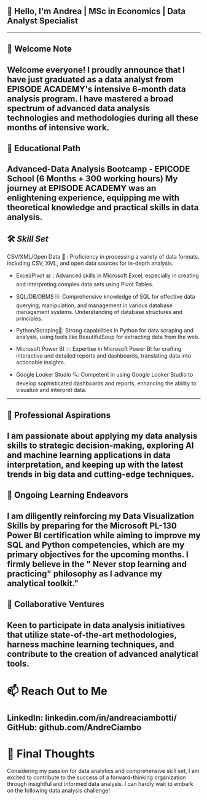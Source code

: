 ## 👋 Hello, I'm Andrea | MSc in Economics | Data Analyst Specialist
-----------------------------------------------------------------------------------------------------------------------------------------------------------------------------------------------------------------
## 🚀 Welcome Note

Welcome everyone! I proudly announce that I have just graduated as a data analyst from EPISODE ACADEMY's intensive 6-month data analysis program. I have mastered a broad spectrum of advanced data analysis technologies and methodologies during all these months of intensive work.
------------------------------------------------------------------------------------------------------------------------------------------------------------------------------------------------------------------
## 💼 Educational Path

Advanced-Data Analysis Bootcamp - EPICODE School  (6 Months + 300 working hours)
My journey at EPISODE ACADEMY was an enlightening experience, equipping me with theoretical knowledge and practical skills in data analysis.
-------------------------------------------------------------------------------------------------------------------------------------------------------------------------------------------------------------------
## 🛠️ *Skill Set*

CSV/XML/Open Data 🔄 : Proficiency in processing a variety of data formats, including CSV, XML, and open data sources for in-depth analysis.

* Excel/Pivot 📊 : Advanced skills in Microsoft Excel, especially in creating and interpreting complex data sets using Pivot Tables.

* SQL/DB/DBMS 🗄️: Comprehensive knowledge of SQL for effective data querying, manipulation, and management in various database management systems. Understanding of database structures and principles.

* Python/Scraping🐍:  Strong capabilities in Python for data scraping and analysis, using tools like BeautifulSoup for extracting data from the web.

* Microsoft Power BI 💡:  Expertise in Microsoft Power BI for crafting interactive and detailed reports and dashboards, translating data into actionable insights.

* Google Looker Studio 🔍:  Competent in using Google Looker Studio to develop sophisticated dashboards and reports, enhancing the ability to visualize and interpret data.
---------------------------------------------------------------------------------------------------------------------------------------------------------------------------------------------------------------------
## 👀 Professional Aspirations

I am passionate about applying my data analysis skills to strategic decision-making, exploring AI and machine learning applications in data interpretation, and keeping up with the latest trends in big data and cutting-edge techniques.
---------------------------------------------------------------------------------------------------------------------------------------------------------------------------------------------------------------------
## 🌱 Ongoing Learning Endeavors

I am diligently reinforcing my Data Visualization Skills by preparing for the Microsoft PL-130 Power BI certification while aiming to improve my SQL and Python competencies, which are my primary objectives for the upcoming months. I firmly believe in the " Never stop learning and practicing" philosophy as I advance my analytical toolkit."
---------------------------------------------------------------------------------------------------------------------------------------------------------------------------------------------------------------------
## 💞️ Collaborative Ventures

Keen to participate in data analysis initiatives that utilize state-of-the-art methodologies, harness machine learning techniques, and contribute to the creation of advanced analytical tools.
---------------------------------------------------------------------------------------------------------------------------------------------------------------------------------------------------------------------
# 📫 Reach Out to Me

LinkedIn: linkedin.com/in/andreaciambotti/  
GitHub: github.com/AndreCiambo
---------------------------------------------------------------------------------------------------------------------------------------------------------------------------------------------------------------------
# 🌟 Final Thoughts

Considering my passion for data analytics and comprehensive skill set, I am excited to contribute to the success of a forward-thinking organization through insightful and informed data analysis. I can hardly wait to embark on the following data analysis challenge!
